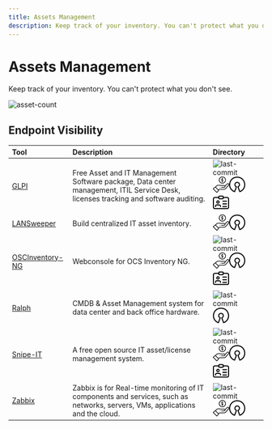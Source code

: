 ```yaml
---
title: Assets Management
description: Keep track of your inventory. You can't protect what you don't see.
---
```


# Assets Management

Keep track of your inventory. You can't protect what you don't see.

![asset-count](https://img.shields.io/badge/Tools%20%26%20Resources%20Available-5-A65F5F?style=for-the-badge)

## Endpoint Visibility

| Tool | Description | Directory |
| :--- | :--- | :--- |
| [GLPI](https://github.com/glpi-project/glpi) | Free Asset and IT Management Software package, Data center management, ITIL Service Desk, licenses tracking and software auditing. | ![last-commit](https://img.shields.io/github/last-commit/glpi-project/glpi?color=a65f5f&style=flat-square) ![freemium-service](../../assets/img/icons/freemium.png)![opensource](../../assets/img/icons/open-source.png) ![register-profile](../../assets/img/icons/registration.png) |
| [LANSweeper](https://www.lansweeper.com/) | Build centralized IT asset inventory. | ![freemium-service](../../assets/img/icons/freemium.png)![opensource](../../assets/img/icons/open-source.png) |
| [OSCInventory-NG](https://github.com/OCSInventory-NG/OCSInventory-ocsreports) | Webconsole for OCS Inventory NG.  | ![last-commit](https://img.shields.io/github/last-commit/OCSInventory-NG/OCSInventory-ocsreports?color=a65f5f&style=flat-square) ![freemium-service](../../assets/img/icons/freemium.png)![opensource](../../assets/img/icons/open-source.png) ![register-profile](../../assets/img/icons/registration.png) |
| [Ralph](https://github.com/allegro/ralph) | CMDB & Asset Management system for data center and back office hardware. | ![last-commit](https://img.shields.io/github/last-commit/allegro/ralph?color=a65f5f&style=flat-square) ![opensource](../../assets/img/icons/open-source.png)  |
| [Snipe-IT](https://github.com/snipe/snipe-it) | A free open source IT asset/license management system. | ![last-commit](https://img.shields.io/github/last-commit/snipe/snipe-it?color=a65f5f&style=flat-square) ![freemium-service](../../assets/img/icons/freemium.png)![opensource](../../assets/img/icons/open-source.png) ![register-profile](../../assets/img/icons/registration.png) |
| [Zabbix](https://github.com/zabbix/zabbix) |  Zabbix is for Real-time monitoring of IT components and services, such as networks, servers, VMs, applications and the cloud.  | ![last-commit](https://img.shields.io/github/last-commit/zabbix/zabbix?color=a65f5f&style=flat-square) ![freemium-service](../../assets/img/icons/freemium.png)![opensource](../../assets/img/icons/open-source.png) |